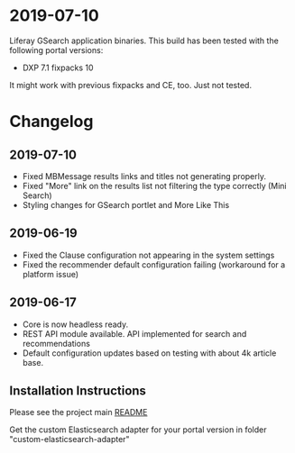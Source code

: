 # 2019-07-10

Liferay GSearch application binaries. This build has been tested with the following portal versions:

* DXP 7.1 fixpacks 10

It might work with previous fixpacks and CE, too. Just not tested.

# Changelog

## 2019-07-10

* Fixed MBMessage results links and titles not generating properly.
* Fixed "More" link on the results list not filtering the type correctly (Mini Search)
* Styling changes for GSearch portlet and More Like This

## 2019-06-19

* Fixed the Clause configuration not appearing in the system settings
* Fixed the recommender default configuration failing (workaround for a platform issue) 

## 2019-06-17

* Core is now headless ready.
* REST API module available. API implemented for search and recommendations
* Default configuration updates based on testing with about 4k article base.

## Installation Instructions

Please see the project main [README](https://github.com/peerkar/liferay-gsearch)

Get the custom Elasticsearch adapter for your portal version in folder "custom-elasticsearch-adapter"
 
